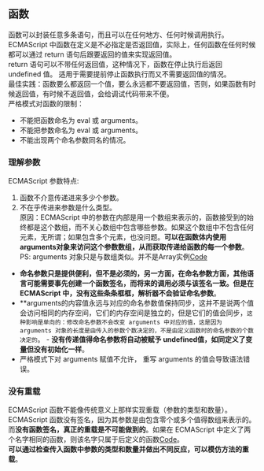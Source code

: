 ## 函数  
   函数可以封装任意多条语句，而且可以在任何地方、任何时候调用执行。  
ECMAScript 中函数在定义是不必指定是否返回值，实际上，任何函数在任何时候都可以通过 return 语句后跟要返回的值来实现返回值。  
return 语句可以不带任何返回值，这种情况下，函数在停止执行后返回 undefined 值。 适用于需要提前停止函数执行而又不需要返回值的情况。  
最佳实践：函数要么都返回一个值，要么永远都不要返回值，否则，如果函数有时候返回值，有时候不返回值，会给调试代码带来不便。  
严格模式对函数的限制：  
- 不能把函数命名为 eval 或 arguments。  
- 不能把参数命名为 eval 或 arguments。  
- 不能出现两个命名参数同名的情况。  
### 理解参数  
ECMAScript 参数特点:  
1. 函数不介意传递进来多少个参数。  
2. 不在乎传进来参数是什么类型。   
原因：ECMAScript 中的参数在内部是用一个数组来表示的，函数接受到的始终都是这个数组，而不关心数组中包含哪些参数。如果这个数组中不包含任何元素，无所谓；如果包含多个元素，也没问题。**可以在函数体内使用arguments对象来访问这个参数数组，从而获取传递给函数的每一个参数**。  
PS: arguments 对象只是与数组类似。并不是Array实例[Code]()  
- **命名参数只是提供便利，但不是必须的，另一方面，在命名参数方面，其他语言可能需要事先创建一个函数签名，而将来的调用必须与该签名一致。但是在 ECMAScript 中，没有这些条条框框，解析器不会验证命名参数**。  
- **arguments的内容值永远与对应的命名参数值保持同步，这并不是说两个值会访问相同的内存空间，它们的内存空间是独立的，但是它们的值会同步，`这种影响是单向的：修改命名参数不会改变 arguments 中对应的值，这是因为 arguments 对象的长度是由传入的参数个数决定的，不是由定义函数时的命名参数的个数决定的`。  - **没有传递值得命名参数将自动被赋予 undefined值，如同定义了变量但没有初始化一样**。 
- 严格模式下对 arguments 赋值不允许， 重写 arguments 的值会导致语法错误。  
### 没有重载  
ECMAScript 函数不能像传统意义上那样实现重载（参数的类型和数量）。ECMAScript 函数没有签名，因为其参数是由包含零个或多个值得数组来表示的。而**没有函数签名，真正的重载是不可能做到的**。如果在 ECMAScript 中定义了两个名字相同的函数，则该名字只属于后定义的函数[Code]()。      
**可以通过检查传入函数中参数的类型和数量并做出不同反应，可以模仿方法的重载**。

